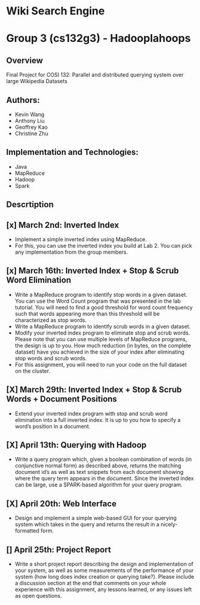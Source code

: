# Wiki Search Engine
# Group 3 (cs132g3) - Hadooplahoops
## Overview
Final Project for COSI 132: Parallel and distributed querying system over large Wikipedia Datasets
## Authors:
- Kevin Wang
- Anthony Liu
- Geoffrey Kao
- Christine Zhu

## Implementation and Technologies:
- Java
- MapReduce
- Hadoop
- Spark


## Descrtiption
## [x] March 2nd: Inverted Index
- Implement a simple inverted index using MapReduce.
- For this, you can use the inverted index you build at Lab 2. You can pick any implementation from
the group members.

## [x] March 16th: Inverted Index + Stop & Scrub Word Elimination
- Write a MapReduce program to identify stop words in a given dataset. You can use the Word Count
program that was presented in the lab tutorial. You will need to find a good threshold for word count
frequency such that words appearing more than this threshold will be characterized as stop words.
- Write a MapReduce program to identify scrub words in a given dataset.
- Modify your inverted index program to eliminate stop and scrub words. Please note that you can use
multiple levels of MapReduce programs, the design is up to you. How much reduction (in bytes, on
the complete dataset) have you achieved in the size of your index after eliminating stop words and
scrub words.
- For this assignment, you will need to run your code on the full dataset on the cluster.

## [X] March 29th: Inverted Index + Stop & Scrub Words + Document Positions
- Extend your inverted index program with stop and scrub word elimination into a full inverted index.
It is up to you how to specify a word’s position in a document.

## [X] April 13th: Querying with Hadoop
- Write a query program which, given a boolean combination of words (in conjunctive normal form)
as described above, returns the matching document id’s as well as text snippets from each document showing where the query term appears in the document. Since the inverted index can be large, use a SPARK-based algorithm for your query program.

## [X] April 20th:  Web Interface
- Design and implement a simple web-based GUI for your querying system which takes in the query and
returns the result in a nicely-formatted form.


## [] April 25th: Project Report
- Write a short project report describing the design and implementation of your system, as well as some
measurements of the performance of your system (how long does index creation or querying take?). Please
include a discussion section at the end that comments on your whole experience with this assignment, any
lessons learned, or any issues left as open questions.
